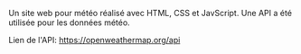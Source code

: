 Un site web pour météo réalisé avec HTML, CSS et JavScript. Une API a été utilisée pour les données météo.


Lien de l'API: https://openweathermap.org/api
